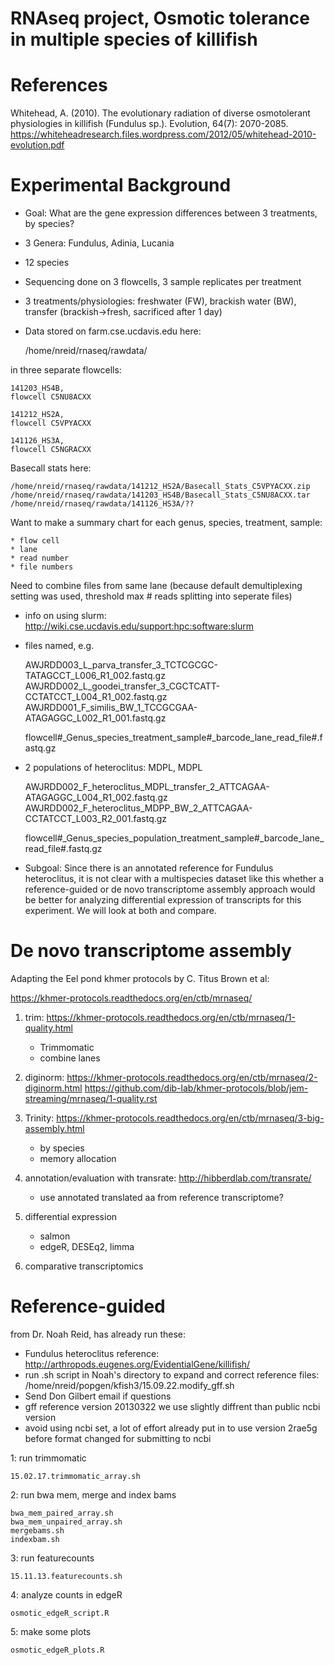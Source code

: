 # RNAseq project, Osmotic tolerance in multiple species of killifish

References
===========

Whitehead, A. (2010).  The evolutionary radiation of diverse osmotolerant physiologies in killifish (Fundulus sp.).  Evolution, 64(7): 2070-2085.  https://whiteheadresearch.files.wordpress.com/2012/05/whitehead-2010-evolution.pdf

Experimental Background
==========
- Goal: What are the gene expression differences between 3 treatments, by species?
- 3 Genera: Fundulus, Adinia, Lucania
- 12 species
- Sequencing done on 3 flowcells, 3 sample replicates per treatment
- 3 treatments/physiologies: freshwater (FW), brackish water (BW), transfer (brackish->fresh, sacrificed after 1 day)
- Data stored on farm.cse.ucdavis.edu here:

	/home/nreid/rnaseq/rawdata/

in three separate flowcells:

	141203_HS4B, 
	flowcell C5NU8ACXX

	141212_HS2A,
	flowcell C5VPYACXX

	141126_HS3A,
	flowcell C5NGRACXX
	
Basecall stats here:

	/home/nreid/rnaseq/rawdata/141212_HS2A/Basecall_Stats_C5VPYACXX.zip
	/home/nreid/rnaseq/rawdata/141203_HS4B/Basecall_Stats_C5NU8ACXX.tar
	/home/nreid/rnaseq/rawdata/141126_HS3A/??
	
Want to make a summary chart for each genus, species, treatment, sample:
	
	* flow cell
	* lane
	* read number
	* file numbers

Need to combine files from same lane (because default demultiplexing setting was used, threshold max # reads splitting into seperate files)
	
- info on using slurm: http://wiki.cse.ucdavis.edu/support:hpc:software:slurm
- files named, e.g.

	AWJRDD003_L_parva_transfer_3_TCTCGCGC-TATAGCCT_L006_R1_002.fastq.gz
	AWJRDD002_L_goodei_transfer_3_CGCTCATT-CCTATCCT_L004_R1_002.fastq.gz
	AWJRDD001_F_similis_BW_1_TCCGCGAA-ATAGAGGC_L002_R1_001.fastq.gz
	
	flowcell#_Genus_species_treatment_sample#_barcode_lane_read_file#.fastq.gz
	
- 2 populations of heteroclitus: MDPL, MDPL

	AWJRDD002_F_heteroclitus_MDPL_transfer_2_ATTCAGAA-ATAGAGGC_L004_R1_002.fastq.gz
	AWJRDD002_F_heteroclitus_MDPP_BW_2_ATTCAGAA-CCTATCCT_L003_R2_001.fastq.gz
	
	flowcell#_Genus_species_population_treatment_sample#_barcode_lane_read_file#.fastq.gz

- Subgoal: Since there is an annotated reference for Fundulus heteroclitus, it is not clear with a multispecies dataset like this whether a reference-guided or de novo transcriptome assembly approach would be better for analyzing differential expression of transcripts for this experiment. We will look at both and compare.

De novo transcriptome assembly
===================

Adapting the Eel pond khmer protocols by C. Titus Brown et al:

https://khmer-protocols.readthedocs.org/en/ctb/mrnaseq/

1. trim: https://khmer-protocols.readthedocs.org/en/ctb/mrnaseq/1-quality.html

	- Trimmomatic
	- combine lanes

2. diginorm: https://khmer-protocols.readthedocs.org/en/ctb/mrnaseq/2-diginorm.html
https://github.com/dib-lab/khmer-protocols/blob/jem-streaming/mrnaseq/1-quality.rst


3. Trinity: 
https://khmer-protocols.readthedocs.org/en/ctb/mrnaseq/3-big-assembly.html

	- by species
	- memory allocation

4. annotation/evaluation with transrate: http://hibberdlab.com/transrate/
	
	- use annotated translated aa from reference transcriptome?

5. differential expression

	- salmon
	- edgeR, DESEq2, limma
	
6. comparative transcriptomics

	
	
Reference-guided
===============

from Dr. Noah Reid, has already run these:

- Fundulus heteroclitus reference:
http://arthropods.eugenes.org/EvidentialGene/killifish/
- run .sh script in Noah's directory to expand and correct reference files: 
/home/nreid/popgen/kfish3/15.09.22.modify_gff.sh
- Send Don Gilbert email if questions
- gff reference version 20130322 we use slightly diffrent than public ncbi version
- avoid using ncbi set, a lot of effort already put in to use version 2rae5g before format changed for submitting to ncbi

1: run trimmomatic

	15.02.17.trimmomatic_array.sh 

2: run bwa mem, merge and index bams

	bwa_mem_paired_array.sh
	bwa_mem_unpaired_array.sh
	mergebams.sh
	indexbam.sh

3: run featurecounts

	15.11.13.featurecounts.sh

4: analyze counts in edgeR

	osmotic_edgeR_script.R

5: make some plots

	osmotic_edgeR_plots.R


